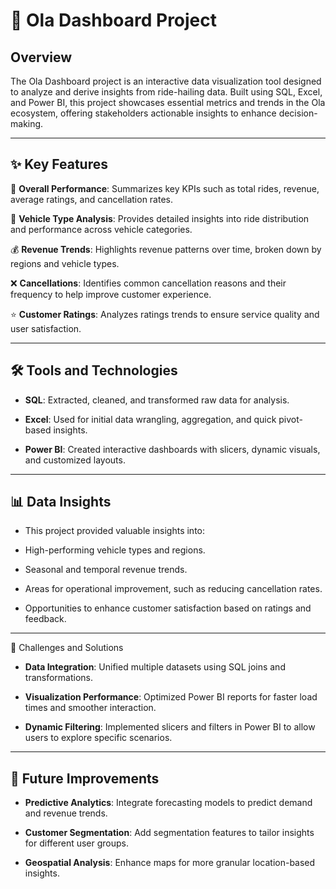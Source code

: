 # 🚗 Ola Dashboard Project

## Overview

The Ola Dashboard project is an interactive data visualization tool designed to analyze and derive insights from ride-hailing data. 
Built using SQL, Excel, and Power BI, this project showcases essential metrics and trends in the Ola ecosystem, offering stakeholders actionable insights to enhance decision-making.

---
 
## ✨ Key Features

🚀 **Overall Performance**: Summarizes key KPIs such as total rides, revenue, average ratings, and cancellation rates.

🚖 **Vehicle Type Analysis**: Provides detailed insights into ride distribution and performance across vehicle categories.

💰 **Revenue Trends**: Highlights revenue patterns over time, broken down by regions and vehicle types.

❌ **Cancellations**: Identifies common cancellation reasons and their frequency to help improve customer experience.

⭐ **Customer Ratings**: Analyzes ratings trends to ensure service quality and user satisfaction.

---

## 🛠️ Tools and Technologies

- **SQL**: Extracted, cleaned, and transformed raw data for analysis.

- **Excel**: Used for initial data wrangling, aggregation, and quick pivot-based insights.

- **Power BI**: Created interactive dashboards with slicers, dynamic visuals, and customized layouts.

---

## 📊 Data Insights

- This project provided valuable insights into:

- High-performing vehicle types and regions.

- Seasonal and temporal revenue trends.

- Areas for operational improvement, such as reducing cancellation rates.

- Opportunities to enhance customer satisfaction based on ratings and feedback.

---

🚧 Challenges and Solutions

- **Data Integration**: Unified multiple datasets using SQL joins and transformations.

- **Visualization Performance**: Optimized Power BI reports for faster load times and smoother interaction.

- **Dynamic Filtering**: Implemented slicers and filters in Power BI to allow users to explore specific scenarios.

---

## 🔮 Future Improvements

- **Predictive Analytics**: Integrate forecasting models to predict demand and revenue trends.

- **Customer Segmentation**: Add segmentation features to tailor insights for different user groups.

- **Geospatial Analysis**: Enhance maps for more granular location-based insights.
